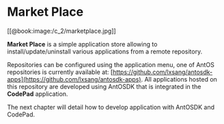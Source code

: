 # Market Place
[[@book:image:/c_2/marketplace.jpg]]

**Market Place** is a simple application store allowing to install/update/uninstall various applications from a remote repository.

Repositories can be configured using the application menu, one of AntOS repositories is currently available at: [https://github.com/lxsang/antosdk-apps](https://github.com/lxsang/antosdk-apps).
All applications hosted on this repository are developed using AntOSDK that is integrated in the  **CodePad** application.

The next chapter will detail how to develop application with AntOSDK and CodePad.